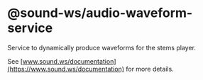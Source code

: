 # @sound-ws/audio-waveform-service

Service to dynamically produce waveforms for the stems player.

See [www.sound.ws/documentation](https://www.sound.ws/documentation) for more details.
